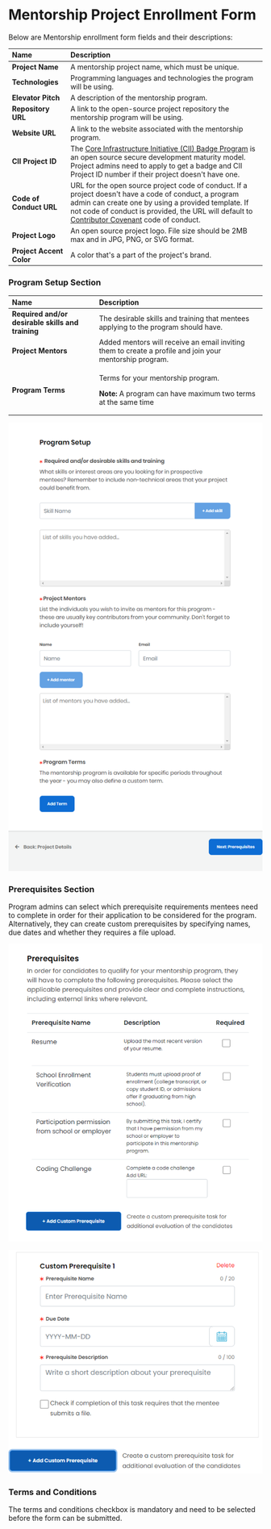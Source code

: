 # Mentorship Project Enrollment Form

Below are Mentorship enrollment form fields and their descriptions: 

| Name | Description |
| :--- | :--- |
| **Project  Name**  | A mentorship project name, which must be unique. |
| **Technologies** | Programming languages and technologies the program will be using. |
| **Elevator Pitch**  | A description of the mentorship program. |
| **Repository URL** | A link to the open-source project repository the mentorship program will be using. |
| **Website URL** | A link to the website associated with the mentorship program. |
| **CII Project ID** | The [Core Infrastructure Initiative \(CII\) Badge Program](https://www.coreinfrastructure.org/programs/badge-program/) is an open source secure development maturity model. Project admins need to apply to get a badge and CII Project ID number if their project doesn't have one.  |
| **Code of Conduct URL** | URL for the open source project code of conduct. If a project doesn't have a code of conduct, a program admin can create one by using a provided template. If not code of conduct is provided, the URL will default to [Contributor Covenant](https://www.contributor-covenant.org/version/1/4/code-of-conduct) code of conduct.  |
| **Project Logo** | An open source project logo. File size should be 2MB max and in JPG, PNG, or SVG format. |
| **Project Accent Color** | A color that's a part of the project's brand.  |

### Program Setup Section <a id="MentorshipProjectApplication-ProgramSetup"></a>

<table>
  <thead>
    <tr>
      <th style="text-align:left">Name</th>
      <th style="text-align:left">Description</th>
    </tr>
  </thead>
  <tbody>
    <tr>
      <td style="text-align:left"><b>Required and/or desirable skills and training</b>
      </td>
      <td style="text-align:left">The desirable skills and training that mentees applying to the program
        should have.</td>
    </tr>
    <tr>
      <td style="text-align:left"><b>Project Mentors</b>
      </td>
      <td style="text-align:left">Added mentors will receive an email inviting them to create a profile
        and join your mentorship program.</td>
    </tr>
    <tr>
      <td style="text-align:left"><b>Program Terms</b>
      </td>
      <td style="text-align:left">
        <p>Terms for your mentorship program.</p>
        <p><b>Note: </b>A program can have maximum two terms at the same time</p>
        <p></p>
      </td>
    </tr>
  </tbody>
</table>

![](../../../.gitbook/assets/program-setup-page.png)

### Prerequisites Section <a id="MentorshipProjectApplication-Prerequisites"></a>

Program admins can select which prerequisite requirements mentees need to complete in order for their application to be considered for the program. Alternatively, they can create custom prerequisites by specifying names, due dates and whether they requires a file upload. 

![](../../../.gitbook/assets/prerequisites.png)

![](../../../.gitbook/assets/custom-prerequisite.png)

### Terms and Conditions <a id="MentorshipProjectApplication-TermsandConditions"></a>

The terms and conditions checkbox is mandatory and need to be selected before the form can be submitted.

